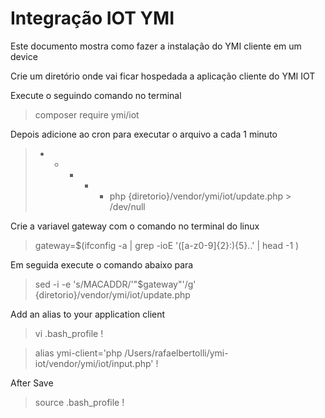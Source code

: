 # Integração IOT YMI

Este documento mostra como fazer a instalação do YMI cliente em um device

Crie um diretório onde vai ficar hospedada a aplicação cliente do YMI IOT

Execute o seguindo comando no terminal

  > composer require ymi/iot


Depois adicione ao cron para executar o arquivo a cada 1 minuto

 > * * * * * php {diretorio}/vendor/ymi/iot/update.php > /dev/null

Crie a variavel gateway com o comando no terminal do linux

  > gateway=$(ifconfig -a | grep -ioE '([a-z0-9]{2}:){5}..' | head -1 )

Em seguida execute o comando abaixo para 

  > sed -i -e 's/MACADDR/'"$gateway"'/g' {diretorio}/vendor/ymi/iot/update.php 

Add an alias to your application client

  > vi .bash_profile !

  > alias ymi-client='php /Users/rafaelbertolli/ymi-iot/vendor/ymi/iot/input.php' !

After Save

  > source .bash_profile !








